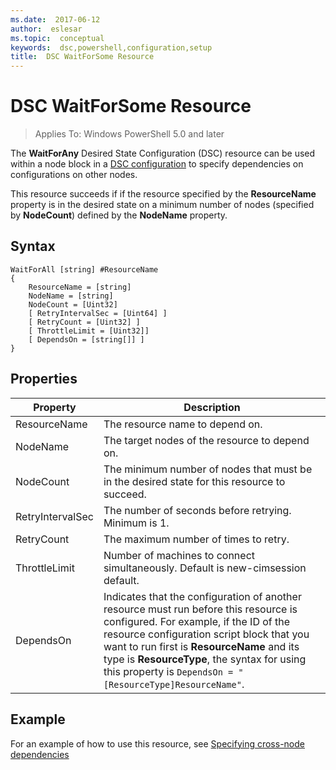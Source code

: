 ```yaml
---
ms.date:  2017-06-12
author:  eslesar
ms.topic:  conceptual
keywords:  dsc,powershell,configuration,setup
title:  DSC WaitForSome Resource
---
```


# DSC WaitForSome Resource

> Applies To: Windows PowerShell 5.0 and later

The **WaitForAny** Desired State Configuration (DSC) resource can be used within a node block in a [DSC configuration](configurations.md)
to specify dependencies on configurations on other nodes.

This resource succeeds if if the resource specified by the **ResourceName** property is in the desired state on a minimum number of nodes 
(specified by **NodeCount**) defined by the **NodeName** property. 


## Syntax

```
WaitForAll [string] #ResourceName
{
    ResourceName = [string]
    NodeName = [string]
    NodeCount = [Uint32]
    [ RetryIntervalSec = [Uint64] ]
    [ RetryCount = [Uint32] ] 
    [ ThrottleLimit = [Uint32]]
    [ DependsOn = [string[]] ]
}
```

## Properties

|  Property  |  Description   | 
|---|---| 
| ResourceName| The resource name to depend on.| 
| NodeName| The target nodes of the resource to depend on.| 
| NodeCount| The minimum number of nodes that must be in the desired state for this resource to succeed.|
| RetryIntervalSec| The number of seconds before retrying. Minimum is 1.| 
| RetryCount| The maximum number of times to retry.| 
| ThrottleLimit| Number of machines to connect simultaneously. Default is new-cimsession default.| 
| DependsOn | Indicates that the configuration of another resource must run before this resource is configured. For example, if the ID of the resource configuration script block that you want to run first is __ResourceName__ and its type is __ResourceType__, the syntax for using this property is `DependsOn = "[ResourceType]ResourceName"`.|


## Example

For an example of how to use this resource, see [Specifying cross-node dependencies](crossNodeDependencies.md)

